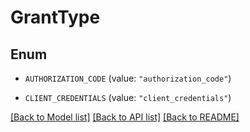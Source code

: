# GrantType

## Enum


* `AUTHORIZATION_CODE` (value: `"authorization_code"`)

* `CLIENT_CREDENTIALS` (value: `"client_credentials"`)


[[Back to Model list]](../README.md#documentation-for-models) [[Back to API list]](../README.md#documentation-for-api-endpoints) [[Back to README]](../README.md)


